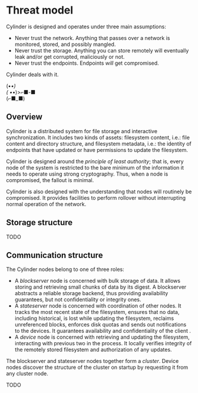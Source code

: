 Threat model
============

Cylinder is designed and operates under three main assumptions:

  * Never trust the network. Anything that passes over a network is monitored, stored, and possibly mangled.
  * Never trust the storage. Anything you can store remotely will eventually leak and/or get corrupted, maliciously or not.
  * Never trust the endpoints. Endpoints *will* get compromised.

Cylinder deals with it.

(•_•)<br>
( •_•)>⌐■-■<br>
(⌐■_■)

Overview
--------

Cylinder is a distributed system for file storage and interactive synchronization. It includes two kinds of assets: filesystem content, i.e.: file content and directory structure, and filesystem metadata, i.e.: the identity of endpoints that have updated or have permissions to update the filesystem.

Cylinder is designed around the _principle of least authority_; that is, every node of the system is restricted to the bare minimum of the information it needs to operate using strong cryptography. Thus, when a node is compromised, the fallout is minimal.

Cylinder is also designed with the understanding that nodes will routinely be compromised. It provides facilities to perform rollover without interrupting normal operation of the network.

Storage structure
-----------------

TODO

Communication structure
-----------------------

The Cylinder nodes belong to one of three roles:

  * A _blockserver_ node is concerned with bulk storage of data. It allows storing and retrieving small chunks of data by its digest. A blockserver abstracts a reliable storage backend, thus providing availability guarantees, but not confidentiality or integrity ones.
  * A _stateserver_ node is concerned with coordination of other nodes. It tracks the most recent state of the filesystem, ensures that no data, including historical, is lost while updating the filesystem, reclaims unreferenced blocks, enforces disk quotas and sends out notifications to the devices. It guarantees availability and confidentiality of the client .
  * A _device_ node is concerned with retrieving and updating the filesystem, interacting with previous two in the process. It locally verifies integrity of the remotely stored filesystem and authorization of any updates.

The blockserver and stateserver nodes together form a _cluster_. Device nodes discover the structure of the cluster on startup by requesting it from any cluster node.

TODO
